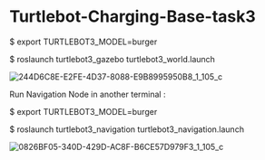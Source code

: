 # Turtlebot-Charging-Base-task3

$ export TURTLEBOT3_MODEL=burger

$ roslaunch turtlebot3_gazebo turtlebot3_world.launch

![244D6C8E-E2FE-4D37-8088-E9B8995950B8_1_105_c](https://user-images.githubusercontent.com/86611989/127705382-77a8b557-cb20-4e33-b302-622d0ea8f538.jpeg)




Run Navigation Node in another terminal :


 $ export TURTLEBOT3_MODEL=burger 
 
 
 $ roslaunch turtlebot3_navigation turtlebot3_navigation.launch


![0826BF05-340D-429D-AC8F-B6CE57D979F3_1_105_c](https://user-images.githubusercontent.com/86611989/127705783-9783c355-e6d3-4eba-bcf5-0d282e7e4009.jpeg)



